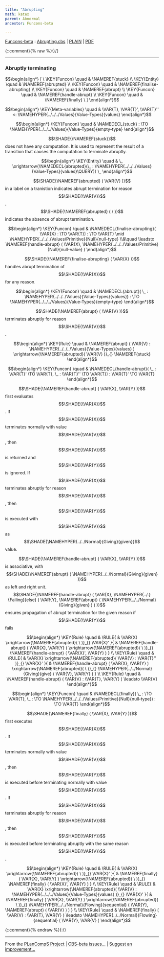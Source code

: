 ```yaml
---
title: "Abrupting"
math: katex
parent: Abnormal
ancestor: Funcons-beta

---
```

[Funcons-beta] : [Abrupting.cbs] \| [PLAIN] \| [PDF]

{::comment}{% raw %}{:/}


----

### Abruptly terminating
               


$$\begin{align*}
  [ \
  \KEY{Funcon} \quad & \NAMEREF{stuck} \\
  \KEY{Entity} \quad & \NAMEREF{abrupted} \\
  \KEY{Funcon} \quad & \NAMEREF{finalise-abrupting} \\
  \KEY{Funcon} \quad & \NAMEREF{abrupt} \\
  \KEY{Funcon} \quad & \NAMEREF{handle-abrupt} \\
  \KEY{Funcon} \quad & \NAMEREF{finally}
  \ ]
\end{align*}$$

$$\begin{align*}
  \KEY{Meta-variables} \quad
  & \VAR{T}, \VAR{T}', \VAR{T}'' <: \NAMEHYPER{../../../Values}{Value-Types}{values}
\end{align*}$$

$$\begin{align*}
  \KEY{Funcon} \quad
  & \NAMEDECL{stuck} 
    :  \TO \NAMEHYPER{../../../Values}{Value-Types}{empty-type} 
\end{align*}$$


  $$\SHADE{\NAMEREF{stuck}}$$ does not have any computation. It is used to represent the result of
  a transition that causes the computation to terminate abruptly.


$$\begin{align*}
  \KEY{Entity} \quad
  & \_ \xrightarrow{\NAMEDECL{abrupted}(\_ : \NAMEHYPER{../../../Values}{Value-Types}{values}\QUERY)} \_
\end{align*}$$


  $$\SHADE{\NAMEREF{abrupted}
           (  \VAR{V} )}$$ in a label on a tranistion indicates abrupt termination for
  reason $$\SHADE{\VAR{V}}$$. $$\SHADE{\NAMEREF{abrupted}
           (   \  )}$$ indicates the absence of abrupt termination.


$$\begin{align*}
  \KEY{Funcon} \quad
  & \NAMEDECL{finalise-abrupting}(
                       \VAR{X} :  \TO \VAR{T}) 
    :  \TO \VAR{T}  \mid \NAMEHYPER{../../../Values/Primitive}{Null}{null-type} \\&\quad
    \leadsto \NAMEREF{handle-abrupt}
               (  \VAR{X}, 
                      \NAMEHYPER{../../../Values/Primitive}{Null}{null-value} )
\end{align*}$$


  $$\SHADE{\NAMEREF{finalise-abrupting}
           (  \VAR{X} )}$$ handles abrupt termination of $$\SHADE{\VAR{X}}$$ for any reason.


$$\begin{align*}
  \KEY{Funcon} \quad
  & \NAMEDECL{abrupt}(
                       \_ : \NAMEHYPER{../../../Values}{Value-Types}{values}) 
    :  \TO \NAMEHYPER{../../../Values}{Value-Types}{empty-type} 
\end{align*}$$


  $$\SHADE{\NAMEREF{abrupt}
           (  \VAR{V} )}$$ terminates abruptly for reason $$\SHADE{\VAR{V}}$$.


$$\begin{align*}
  \KEY{Rule} \quad
    &  \NAMEREF{abrupt}
                    (  \VAR{V} : \NAMEHYPER{../../../Values}{Value-Types}{values} ) \xrightarrow{\NAMEREF{abrupted}(  \VAR{V} )}_{} 
        \NAMEREF{stuck}
\end{align*}$$

$$\begin{align*}
  \KEY{Funcon} \quad
  & \NAMEDECL{handle-abrupt}(
                       \_ : \VAR{T}' \TO \VAR{T}, \_ : \VAR{T}'' \TO \VAR{T}) 
    : \VAR{T}' \TO \VAR{T} 
\end{align*}$$


  $$\SHADE{\NAMEREF{handle-abrupt}
           (  \VAR{X}, 
                  \VAR{Y} )}$$ first evaluates $$\SHADE{\VAR{X}}$$. If $$\SHADE{\VAR{X}}$$ terminates normally with
  value $$\SHADE{\VAR{V}}$$, then $$\SHADE{\VAR{V}}$$ is returned and $$\SHADE{\VAR{Y}}$$ is ignored. If $$\SHADE{\VAR{X}}$$ terminates abruptly
  for reason $$\SHADE{\VAR{V}}$$, then $$\SHADE{\VAR{Y}}$$ is executed with $$\SHADE{\VAR{V}}$$ as $$\SHADE{\NAMEHYPER{../../Normal}{Giving}{given}}$$ value.

  $$\SHADE{\NAMEREF{handle-abrupt}
           (  \VAR{X}, 
                  \VAR{Y} )}$$ is associative, with $$\SHADE{\NAMEREF{abrupt}
           (  \NAMEHYPER{../../Normal}{Giving}{given} )}$$ as left and right
  unit. $$\SHADE{\NAMEREF{handle-abrupt}
           (  \VAR{X}, 
                  \NAMEHYPER{../.}{Failing}{else}
                   (  \VAR{Y}, 
                          \NAMEREF{abrupt}
                           (  \NAMEHYPER{../../Normal}{Giving}{given} ) ) )}$$ ensures propagation of 
  abrupt termination for the given reason if $$\SHADE{\VAR{Y}}$$ fails


$$\begin{align*}
  \KEY{Rule} \quad
    & \RULE{
      &  \VAR{X} \xrightarrow{\NAMEREF{abrupted}(   \  )}_{} 
          \VAR{X}'
      }{
      &  \NAMEREF{handle-abrupt}
                      (  \VAR{X}, 
                             \VAR{Y} ) \xrightarrow{\NAMEREF{abrupted}(   \  )}_{} 
          \NAMEREF{handle-abrupt}
            (  \VAR{X}', 
                   \VAR{Y} )
      }
\\
  \KEY{Rule} \quad
    & \RULE{
      &  \VAR{X} \xrightarrow{\NAMEREF{abrupted}(  \VAR{V} : \VAR{T}'' )}_{} 
          \VAR{X}'
      }{
      &  \NAMEREF{handle-abrupt}
                      (  \VAR{X}, 
                             \VAR{Y} ) \xrightarrow{\NAMEREF{abrupted}(   \  )}_{} 
          \NAMEHYPER{../../Normal}{Giving}{give}
            (  \VAR{V}, 
                   \VAR{Y} )
      }
\\
  \KEY{Rule} \quad
    & \NAMEREF{handle-abrupt}
        (  \VAR{V} : \VAR{T}, 
               \VAR{Y} ) \leadsto 
        \VAR{V}
\end{align*}$$

$$\begin{align*}
  \KEY{Funcon} \quad
  & \NAMEDECL{finally}(
                       \_ :  \TO \VAR{T}, \_ :  \TO \NAMEHYPER{../../../Values/Primitive}{Null}{null-type}) 
    :  \TO \VAR{T} 
\end{align*}$$


  $$\SHADE{\NAMEREF{finally}
           (  \VAR{X}, 
                  \VAR{Y} )}$$ first executes $$\SHADE{\VAR{X}}$$. If $$\SHADE{\VAR{X}}$$ terminates normally with 
  value $$\SHADE{\VAR{V}}$$, then $$\SHADE{\VAR{Y}}$$ is executed before terminating normally with value $$\SHADE{\VAR{V}}$$.
  If $$\SHADE{\VAR{X}}$$ terminates abruptly for reason $$\SHADE{\VAR{V}}$$, then $$\SHADE{\VAR{Y}}$$ is executed before
  terminating abruptly with the same reason $$\SHADE{\VAR{V}}$$.


$$\begin{align*}
  \KEY{Rule} \quad
    & \RULE{
      &  \VAR{X} \xrightarrow{\NAMEREF{abrupted}(   \  )}_{} 
          \VAR{X}'
      }{
      &  \NAMEREF{finally}
                      (  \VAR{X}, 
                             \VAR{Y} ) \xrightarrow{\NAMEREF{abrupted}(   \  )}_{} 
          \NAMEREF{finally}
            (  \VAR{X}', 
                   \VAR{Y} )
      }
\\
  \KEY{Rule} \quad
    & \RULE{
      &  \VAR{X} \xrightarrow{\NAMEREF{abrupted}(  \VAR{V} : \NAMEHYPER{../../../Values}{Value-Types}{values} )}_{} 
          \VAR{X}'
      }{
      &  \NAMEREF{finally}
                      (  \VAR{X}, 
                             \VAR{Y} ) \xrightarrow{\NAMEREF{abrupted}(   \  )}_{} 
          \NAMEHYPER{../../Normal}{Flowing}{sequential}
            (  \VAR{Y}, 
                   \NAMEREF{abrupt}
                    (  \VAR{V} ) )
      }
\\
  \KEY{Rule} \quad
    & \NAMEREF{finally}
        (  \VAR{V} : \VAR{T}, 
               \VAR{Y} ) \leadsto 
        \NAMEHYPER{../../Normal}{Flowing}{sequential}
          (  \VAR{Y}, 
                 \VAR{V} )
\end{align*}$$



[Funcons-beta]: /CBS-beta/math/Funcons-beta
  "FUNCONS-BETA"
[Unstable-Funcons-beta]: /CBS-beta/math/Unstable-Funcons-beta
  "UNSTABLE-FUNCONS-BETA"
[Languages-beta]: /CBS-beta/math/Languages-beta
  "LANGUAGES-BETA"
[Unstable-Languages-beta]: /CBS-beta/math/Unstable-Languages-beta
  "UNSTABLE-LANGUAGES-BETA"
[CBS-beta]: /CBS-beta
  "CBS-BETA"
[Abrupting.cbs]: https://github.com/plancomps/CBS-beta/blob/math/Funcons-beta/Computations/Abnormal/Abrupting/Abrupting.cbs
  "CBS SOURCE FILE ON GITHUB"
[PLAIN]: /CBS-beta/docs/Funcons-beta/Computations/Abnormal/Abrupting
  "CBS SOURCE WEB PAGE"
 [PRETTY]: /CBS-beta/math/Funcons-beta/Computations/Abnormal/Abrupting
  "CBS-KATEX WEB PAGE"
[PDF]: https://github.com/plancomps/CBS-beta/blob/math/Funcons-beta/Computations/Abnormal/Abrupting/Abrupting.pdf
  "CBS-LATEX PDF FILE"
[PLanCompS Project]: https://plancomps.github.io
  "PROGRAMMING LANGUAGE COMPONENTS AND SPECIFICATIONS PROJECT HOME PAGE"
{::comment}{% endraw %}{:/}


____

From the [PLanCompS Project] | [CBS-beta issues...] | [Suggest an improvement...]

[CBS-beta issues...]: https://github.com/plancomps/CBS-beta/issues
  "CBS-BETA ISSUE REPORTS ON GITHUB"
[Suggest an improvement...]: mailto:plancomps@gmail.com?Subject=CBS-beta%20-%20comment&Body=Re%3A%20CBS-beta%20specification%20at%20Computations/Abnormal/Abrupting/Abrupting.cbs%0A%0AComment/Query/Issue/Suggestion%3A%0A%0A%0ASignature%3A%0A
  "GENERATE AN EMAIL TEMPLATE"
